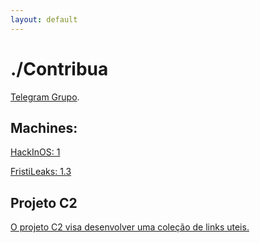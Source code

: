 ```yaml
---
layout: default
---
```


# ./Contribua

[Telegram Grupo](https://t.me/joinchat/Fkuw3BZnGs0qG9YoB5nf6w).


## Machines:

[HackInOS: 1](./writeup/hackinos1.md)

[FristiLeaks: 1.3](./writeup/fristileaks-1-3.md)

## Projeto C2

[O projeto C2 visa desenvolver uma coleção de links uteis.](https://github.com/PentestMafia/C2)
